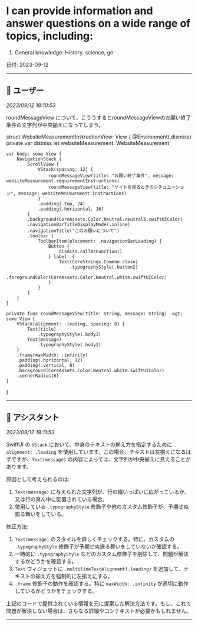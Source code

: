 # I can provide information and answer questions on a wide range of topics, including:

1. General knowledge: History, science, ge

日付: 2023-09-12

---

## 👤 ユーザー
*2023/09/12 18:10:53*

roundMessageView について、こううするとroundMessageViewのお願い終了条件の文字列が中央揃えになってしまう。

struct WebsiteMeasurementInstructionView: View {
    @Environment(\.dismiss) private var dismiss
    let websiteMeasurement: WebsiteMeasurement
    
    var body: some View {
        NavigationStack {
            ScrollView {
                VStack(spacing: 12) {
                    roundMessageView(title: "お願い終了条件", message: websiteMeasurement.requirementInstructions)
                    roundMessageView(title: "サイトを見るときのシチュエーション", message: websiteMeasurement.instructions)
                }
                .padding(.top, 24)
                .padding(.horizontal, 16)
            }
            .background(CoreAssets.Color.Neutral.neutral5.swiftUIColor)
            .navigationBarTitleDisplayMode(.inline)
            .navigationTitle("このお願いについて")
            .toolbar {
                ToolbarItem(placement: .navigationBarLeading) {
                    Button {
                        dismiss.callAsFunction()
                    } label: {
                        Text(CoreStrings.Common.close)
                            .typographyStyle(.button2)
                            .foregroundColor(CoreAssets.Color.Neutral.white.swiftUIColor)
                    }
                }
            }
        }
    }
    
    private func roundMessageView(title: String, message: String) -&gt; some View {
        VStack(alignment: .leading, spacing: 8) {
            Text(title)
                .typographyStyle(.body3)
            Text(message)
                .typographyStyle(.body2)
        }
        .frame(maxWidth: .infinity)
        .padding(.horizontal, 12)
        .padding(.vertical, 8)
        .background(CoreAssets.Color.Neutral.white.swiftUIColor)
        .cornerRadius(8)
    }
}

---

## 🤖 アシスタント
*2023/09/12 18:11:53*

SwiftUI の `VStack` において、中身のテキストの揃え方を指定するために `alignment: .leading` を使用しています。この場合、テキストは左揃えになるはずですが、`Text(message)` の内容によっては、文字列が中央揃えに見えることがあります。

原因として考えられるのは:

1. `Text(message)` に与えられた文字列が、行の幅いっぱいに広がっているか、又は行の真ん中に配置されている場合。
2. 使用している `.typographyStyle` 修飾子や他のカスタム修飾子が、予期せぬ振る舞いをしている。

修正方法:

1. `Text(message)` のスタイルを詳しくチェックする。特に、カスタムの `.typographyStyle` 修飾子が予期せぬ振る舞いをしていないか確認する。
2. 一時的に `.typographyStyle` などのカスタム修飾子を削除して、問題が解決するかどうかを確認する。
3. `Text` ウィジェットに `.multilineTextAlignment(.leading)` を追加して、テキストの揃え方を強制的に左揃えにする。
4. `.frame` 修飾子の動作を確認する。特に `maxWidth: .infinity` が適切に動作しているかどうかをチェックする。

上記のコードで提供されている情報を元に提案した解決方法です。もし、これで問題が解決しない場合は、さらなる詳細やコンテキストが必要かもしれません。

---
